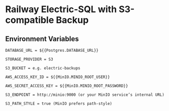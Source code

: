 # Railway Electric-SQL with S3-compatible Backup

## Environment Variables

```dotenv
DATABASE_URL = ${{Postgres.DATABASE_URL}}

STORAGE_PROVIDER = S3

S3_BUCKET = e.g. electric-backups

AWS_ACCESS_KEY_ID = ${{MinIO.MINIO_ROOT_USER}}

AWS_SECRET_ACCESS_KEY = ${{MinIO.MINIO_ROOT_PASSWORD}}

S3_ENDPOINT = http://minio:9000 (or your MinIO service’s internal URL)

S3_PATH_STYLE = true (MinIO prefers path-style)
```